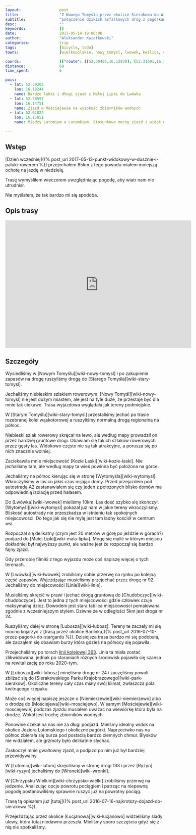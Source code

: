 ```yaml
---
layout:                 post
title:                  "Z Nowego Tomyśla przez okolice Sierakowa do Wronek"
subtitle:               "połączenie dzikich asfaltowych dróg z pagórkami Sierakowskiego Parku Krajobrazowego"
desc:                   ""
keywords:               []
date:                   2017-05-14 19:00:00
author:                 "Aleksander Kwiatkowski"
categories:             trip
tags:                   [bicycle, todo]
towns:                  [wielkopolskie, nowy_tomysl, lwowek, kwilicz, chrzypsko_wielkie, sierakow, wronki]

coords:                 [{"route": [[52.30405,16.12830], [52.31691,16.13697], [52.33878,16.16375], [52.37888,16.17817], [52.38548,16.17817], [52.41120,16.19765], [52.44741,16.17740], [52.44935,16.17989], [52.46509,16.16255], [52.47309,16.16195], [52.48919,16.13199], [52.49787,16.16607], [52.50811,16.16761], [52.51093,16.16504], [52.51955,16.16529], [52.53192,16.18469], [52.55541,16.17474], [52.55833,16.16753], [52.56282,16.17096], [52.58280,16.14701], [52.60016,16.14624], [52.60407,16.15019], [52.61632,16.15251], [52.62653,16.14221], [52.64101,16.16924], [52.63065,16.21714], [52.62716,16.21894], [52.63122,16.25490], [52.62549,16.25808], [52.64388,16.29275], [52.66595,16.30932], [52.67152,16.30237], [52.69067,16.33258], [52.69712,16.35747], [52.70706,16.36992], [52.70498,16.38545]], "type": "bicycle"}]
distance:               69
time_spent:             5

pois:
  - lat: 52.39202
    lon: 16.18244
    name: Bardzo lekki i długi zjazd z Małej Lipki do Lwówka
  - lat: 52.58597
    lon: 16.14751
    name: Zjazd w Mościejewie na wysokość zbiorników wodnych
  - lat: 52.61824
    lon: 16.15051
    name: Między Lutomiem a Lutomkiem. Stosunkowo mocny zjazd i widok na pagórki okolic Sierakowa.

---
```


Wstęp
-----

[Dzień wcześniej]({% post_url 2017-05-13-punkt-widokowy-w-dusznie-i-paluki-rowerem %})
przejechałem 85km z tego powodu miałem mniejszą ochotę na jazdę w niedzielę.

Trasę wymyśliłem wieczorem uwzględniając pogodę, aby wiatr nam nie utrudniał.

Nie myślałem, że tak bardzo mi się spodoba.

Opis trasy
----------

<iframe height='405' width='590' frameborder='0' allowtransparency='true' scrolling='no' src='https://www.strava.com/activities/986169246/embed/780accd59b7557925aaa88bd9bd8eeffcab50f2f'></iframe>

Szczegóły
---------

Wysiedliśmy w [Nowym Tomyślu][wiki-nowy-tomysl] i po zakupienie zapasów na
drogę ruszyliśmy drogą do [Starego Tomyśla][wiki-stary-tomysl].

Jechaliśmy niebieskim szlakiem rowerowym.
[Nowy Tomyśl][wiki-nowy-tomysl] nie jest dużym miastem, ale jest na tyle duże,
że przestaje być dla mnie tak ciekawe. Trasa wyjazdowa wyglądała jak tereny
podmiejskie.

W [Starym Tomyślu][wiki-stary-tomysl] przestaliśmy jechać po trasie
rozebranej kolei wąskotorowej a ruszyliśmy normalną drogą regionalną
na północ.

Niebieski szlak rowerowy skręcał na lewo, ale według mapy prowadził on
przez bardziej gruntowe drogi. Obawiam się takich szlaków rowerowych
przez gęsty las. Widokowo często nie są tak atrakcyjne, a porusza się po
nich znacznie wolniej.

Zaciekawiła mnie miejscowość [Kozie Laski][wiki-kozie-laski]. Nie jechaliśmy tam,
ale według mapy ta wieś powinna być położona na górce.

Jechaliśmy na północ kierując się w stronę [Wytomyśla][wiki-wytomysl].
Wkroczyliśmy w las co jakiś czas mijając domy. Przed przejazdem pod autostradą
A2 zastanawiałem się czy jeden z położonych blisko domów ma odpowiednią izolację
przed hałasem.

Do [Lwówka][wiki-lwowek] mieliśmy 10km. Las dość szybko się skończył.
[Wytomyśl][wiki-wytomysl] pokazał już nam w jakie tereny wkroczyliśmy.
Bliskość autostrady nie przeszkadza w istnieniu tak spokojnych miejscowości.
Do tego jak się nie mylę jest tam ładny kościół w centrum wsi.

Rozpoczał się delikatny (czym jest 20 metrów w górę po jeździe w górach?)
podjazd do [Małej Lipki][wiki-mala-lipka]. Mogę się mylić w którym miejscu
dokładniej był najwyższy punkt, ale ważne jest że rozpoczął się bardzo
fajny zjazd.

Gdy przerobię filmiki z tego wyjazdu może coś napiszę więcej o tych terenach.

W [Lwówku][wiki-lwowek] zrobiliśmy sobie przerwę na rynku po kolejną część zapasów.
Wyjeżdzając musieliśmy przejechać przez drogę nr 92.
Jechaliśmy do miejscowości [Linie][wiki-linie].

Musieliśmy skręcić w prawi i jechać drogą gruntową do [Chudobczyc][wiki-chudobczyce].
Jest to jedna z tych miejscowości gdzie człowiek czuje maksymalną
dzicz. Dowodem jest stara tablica miejscowości pomalowana zgodnie z wcześniejszym
stylem. Dziwne że w odległości 5km jest droga nr 24.

Ruszyliśmy dalej w stronę [Lubosza][wiki-lubosz]. Tereny te zaczeły mi się mocno
kojarzyć z
[trasą przez okolice Barlinka]({% post_url 2016-07-10-przez-pagorki-do-stargardu %}).
Dzisiejsza trasa bardzo mi się podobała, ale zacząłem się obawiam burzy która
gdzieś na północy się pojawiła.

[wiki-kolej-363]: https://pl.wikipedia.org/wiki/Linia_kolejowa_nr_363

Przejechaliśmy po torach [linii kolejowej 363][wiki-kolej-363]. Linia ta miała
zostać zlikwidowana, jednak po staraniach różnych środowisk pojawiła się
szansa na rewitalizację po roku 2020-tym.

W [Luboszu][wiki-lubosz] minęliśmy drogę nr 24 i zaczęliśmy powoli zbliżać się
do [Sierakowskiego Parku Krajobrazowego][wiki-park-sierakow].
Okoliczne tereny cały czas miały swój klimat, zwłaszcza pola kwitnącego rzepaku.

Może coś więcej napiszę jeszcze o [Niemierzewie][wiki-niemierzewo] albo o
drodzę do [Mościejewa][wiki-mosciejewo]. W samym [Mościejewie][wiki-mosciejewie]
podczas zjazdu musiałem uważać na wiewiórkę która była na drodzę. Wokół
jest trochę zbiorników wodnych.

Ponownie czekał na nas nie za długi podjazd. Mielśmy idealny widok na
okolice Jeziora Lutomskiego i okoliczne pagórki. Naprzeciwko nas na północ
zbierała się burza pod postacią bardzo ciemnych chmur. Błysków nie widziałem,
ale grzmoty było delikatnie słychać.

Zaskoczył mnie gwałtowny zjazd, a podjazd po nim już był bardziej
przewidywalny.

W [Lutomiu][wiki-lutom] skręciliśmy w stronę drogi 133 i przez
[Ryżyn][wiki-ryzyn] jechaliśmy do [Wronek][wiki-wronki].

W [Chrzypsku Wielkim][wiki-chrzypsko-wielki] zrobiliśmy przerwę na jedzenie.
Analizując opcje powrotu pociągiem i patrząc na niepewną pogodę postanowiliśmy
sprawnie ruszyć już na powrotny pociąg.

Trasę tą opisałem już [tutaj]({% post_url 2016-07-16-najkrotszy-dojazd-do-sierakowa %}).

Przejeżdzając przez okolice [Łucjanowa][wiki-lucjanowo] widzieliśmy ślady
ulewy, która tutaj niedawno przeszła. Mieliśmy sporo szczęścia gdyż się z nią
nie spotkaliśmy.
